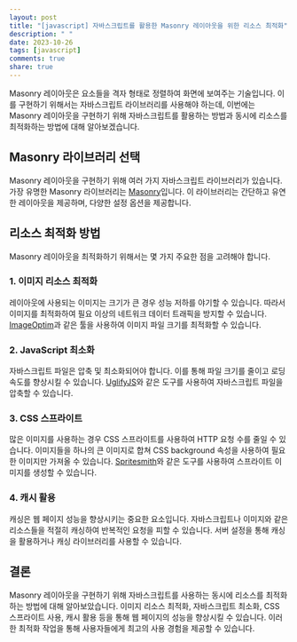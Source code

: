 ```yaml
---
layout: post
title: "[javascript] 자바스크립트를 활용한 Masonry 레이아웃을 위한 리소스 최적화"
description: " "
date: 2023-10-26
tags: [javascript]
comments: true
share: true
---
```


Masonry 레이아웃은 요소들을 격자 형태로 정렬하여 화면에 보여주는 기술입니다. 이를 구현하기 위해서는 자바스크립트 라이브러리를 사용해야 하는데, 이번에는 Masonry 레이아웃을 구현하기 위해 자바스크립트를 활용하는 방법과 동시에 리소스를 최적화하는 방법에 대해 알아보겠습니다.

## Masonry 라이브러리 선택

Masonry 레이아웃을 구현하기 위해 여러 가지 자바스크립트 라이브러리가 있습니다. 가장 유명한 Masonry 라이브러리는 [Masonry](https://masonry.desandro.com/)입니다. 이 라이브러리는 간단하고 유연한 레이아웃을 제공하며, 다양한 설정 옵션을 제공합니다.

## 리소스 최적화 방법

Masonry 레이아웃을 최적화하기 위해서는 몇 가지 주요한 점을 고려해야 합니다.

### 1. 이미지 리소스 최적화

레이아웃에 사용되는 이미지는 크기가 큰 경우 성능 저하를 야기할 수 있습니다. 따라서 이미지를 최적화하여 필요 이상의 네트워크 데이터 트래픽을 방지할 수 있습니다. [ImageOptim](https://imageoptim.com/)과 같은 툴을 사용하여 이미지 파일 크기를 최적화할 수 있습니다.

### 2. JavaScript 최소화

자바스크립트 파일은 압축 및 최소화되어야 합니다. 이를 통해 파일 크기를 줄이고 로딩 속도를 향상시킬 수 있습니다. [UglifyJS](https://github.com/mishoo/UglifyJS)와 같은 도구를 사용하여 자바스크립트 파일을 압축할 수 있습니다.

### 3. CSS 스프라이트

많은 이미지를 사용하는 경우 CSS 스프라이트를 사용하여 HTTP 요청 수를 줄일 수 있습니다. 이미지들을 하나의 큰 이미지로 합쳐 CSS background 속성을 사용하여 필요한 이미지만 가져올 수 있습니다. [Spritesmith](https://github.com/Ensighten/spritesmith)와 같은 도구를 사용하여 스프라이트 이미지를 생성할 수 있습니다.

### 4. 캐시 활용

캐싱은 웹 페이지 성능을 향상시키는 중요한 요소입니다. 자바스크립트나 이미지와 같은 리소스들을 적절히 캐싱하여 반복적인 요청을 피할 수 있습니다. 서버 설정을 통해 캐싱을 활용하거나 캐싱 라이브러리를 사용할 수 있습니다.

## 결론

Masonry 레이아웃을 구현하기 위해 자바스크립트를 사용하는 동시에 리소스를 최적화하는 방법에 대해 알아보았습니다. 이미지 리소스 최적화, 자바스크립트 최소화, CSS 스프라이트 사용, 캐시 활용 등을 통해 웹 페이지의 성능을 향상시킬 수 있습니다. 이러한 최적화 작업을 통해 사용자들에게 최고의 사용 경험을 제공할 수 있습니다.